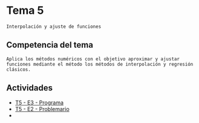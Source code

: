 # Tema 5
    Interpolación y ajuste de funciones

## Competencia del tema
    Aplica los métodos numéricos con el objetivo aproximar y ajustar funciones mediante el método los métodos de interpolación y regresión clásicos.

## Actividades
- [T5 - E3 - Programa ](/Tema%205/Evidencia3/)
- [T5 - E2 - Problemario](/Tema%205/T5_Problemario_MN.pdf)
- 